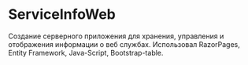 # ServiceInfoWeb
Создание серверного приложения для хранения, управления и отображения информации о веб службах.
Использовал RazorPages, Entity Framework, Java-Script, Bootstrap-table. 